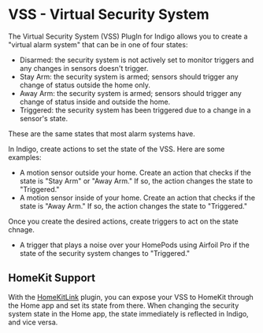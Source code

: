 # VSS - Virtual Security System

The Virtual Security System (VSS) PlugIn for Indigo allows you to create a "virtual alarm system" that can be in one of four states:

- Disarmed: the security system is not actively set to monitor triggers and any changes in sensors doesn't trigger.
- Stay Arm: the security system is armed; sensors should trigger any change of status outside the home only.
- Away Arm: the security system is armed; sensors should trigger any change of status inside and outside the home.
- Triggered: the security system has been triggered due to a change in a sensor's state.

These are the same states that most alarm systems have.

In Indigo, create actions to set the state of the VSS. Here are some examples:

  - A motion sensor outside your home. Create an action that checks if the state is "Stay Arm" or "Away Arm." If so, the action changes the state to "Triggered."
  - A motion sensor inside of your home. Create an action that checks if the state is "Away Arm." If so, the action changes the state to "Triggered."

Once you create the desired actions, create triggers to act on the state chnage.

  - A trigger that plays a noise over your HomePods using Airfoil Pro if the state of the security system changes to "Triggered."

## HomeKit Support

With the [HomeKitLink](https://github.com/Ghawken/HomeKitLink-Siri) plugin, you can expose your VSS to HomeKit through the Home app and set its state from there. When changing the security system state in the Home app, the state immediately is reflected in Indigo, and vice versa.
